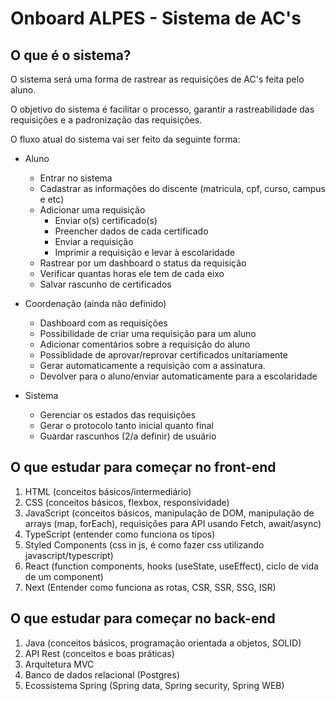# Onboard ALPES - Sistema de AC's

## O que é o sistema?
O sistema será uma forma de rastrear as requisições de AC's feita pelo aluno.

O objetivo do sistema é facilitar o processo, garantir a rastreabilidade das requisições e a padronização das requisições.

O fluxo atual do sistema vai ser feito da seguinte forma:
- Aluno
    - Entrar no sistema
    - Cadastrar as informações do discente (matricula, cpf, curso, campus e etc)
    - Adicionar uma requisição
        - Enviar o(s) certificado(s) 
        - Preencher dados de cada certificado
        - Enviar a requisição
        - Imprimir a requisição e levar à escolaridade
    - Rastrear por um dashboard o status da requisição
    - Verificar quantas horas ele tem de cada eixo
    - Salvar rascunho de certificados

- Coordenação (ainda não definido)
    - Dashboard com as requisições
    - Possibilidade de criar uma requisição para um aluno 
    - Adicionar comentários sobre a requisição do aluno 
    - Possiblidade de aprovar/reprovar certificados unitariamente
    - Gerar automaticamente a requisição com a assinatura.
    - Devolver para o aluno/enviar automaticamente para a escolaridade

- Sistema
    - Gerenciar os estados das requisições
    - Gerar o protocolo tanto inicial quanto final
    - Guardar rascunhos (2/a definir) de usuário

## O que estudar para começar no front-end

1. HTML (conceitos básicos/intermediário)
2. CSS (conceitos básicos, flexbox, responsividade)
3. JavaScript (conceitos básicos, manipulação de DOM, manipulação de arrays (map, forEach), requisições para API usando Fetch, await/async)
4. TypeScript (entender como funciona os tipos)
5. Styled Components (css in js, é como fazer css utilizando javascript/typescript)
6. React (function components, hooks (useState, useEffect), ciclo de vida de um component)
7. Next (Entender como funciona as rotas, CSR, SSR, SSG, ISR)

## O que estudar para começar no back-end


1. Java (conceitos básicos, programação orientada a objetos, SOLID)
2. API Rest (conceitos e boas práticas)
3. Arquitetura MVC
4. Banco de dados relacional (Postgres)
5. Ecossistema Spring (Spring data, Spring security, Spring WEB)

